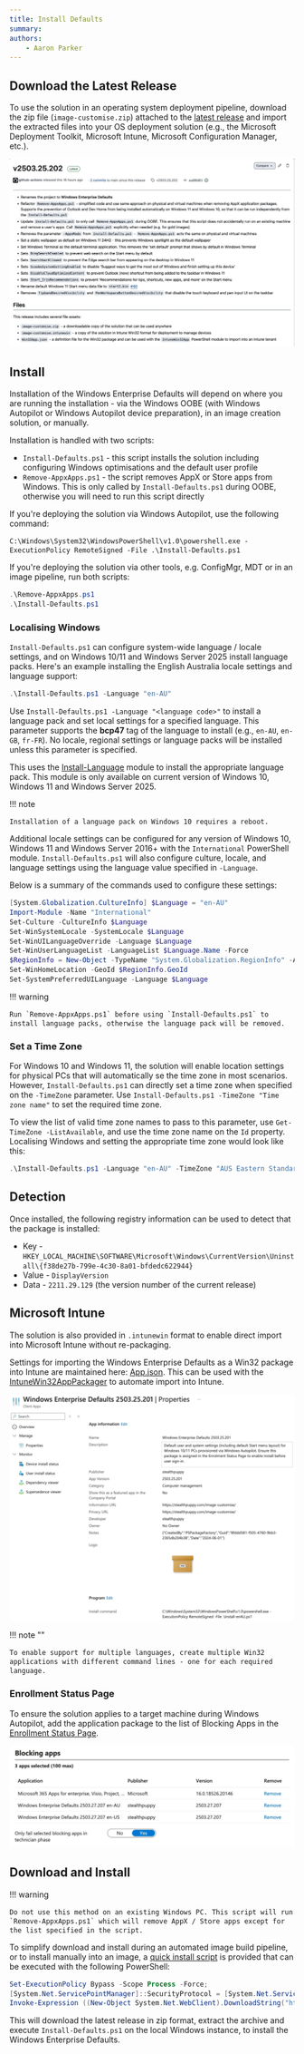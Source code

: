 ```yaml
---
title: Install Defaults
summary:
authors:
    - Aaron Parker
---
```

## Download the Latest Release

To use the solution in an operating system deployment pipeline, download the zip file (`image-customise.zip`) attached to the [latest release](https://github.com/aaronparker/image-customise/releases/latest) and import the extracted files into your OS deployment solution (e.g., the Microsoft Deployment Toolkit, Microsoft Intune, Microsoft Configuration Manager, etc.).

![Windows Enterprise Defaults release hosted on GitHub](assets/img/githubrelease.jpeg)

## Install

Installation of the Windows Enterprise Defaults will depend on where you are running the installation - via the Windows OOBE (with Windows Autopilot or Windows Autopilot device preparation), in an image creation solution, or manually.

Installation is handled with two scripts:

* `Install-Defaults.ps1` - this script installs the solution including configuring Windows optimisations and the default user profile
* `Remove-AppxApps.ps1` - the script removes AppX or Store apps from Windows. This is only called by `Install-Defaults.ps1` during OOBE, otherwise you will need to run this script directly

If you're deploying the solution via Windows Autopilot, use the following command:

```batch
C:\Windows\System32\WindowsPowerShell\v1.0\powershell.exe -ExecutionPolicy RemoteSigned -File .\Install-Defaults.ps1
```

If you're deploying the solution via other tools, e.g. ConfigMgr, MDT or in an image pipeline, run both scripts:

```powershell
.\Remove-AppxApps.ps1
.\Install-Defaults.ps1
```

### Localising Windows

`Install-Defaults.ps1` can configure system-wide language / locale settings, and on Windows 10/11 and Windows Server 2025 install language packs. Here's an example installing the English Australia locale settings and language support:

```powershell
.\Install-Defaults.ps1 -Language "en-AU"
```

Use `Install-Defaults.ps1 -Language "<language code>"` to install a language pack and set local settings for a specified language. This parameter supports the **bcp47** tag of the language to install (e.g., `en-AU`, `en-GB`, `fr-FR`). No locale, regional settings or language packs will be installed unless this parameter is specified.

This uses the [Install-Language](https://learn.microsoft.com/en-au/powershell/module/languagepackmanagement/install-language) module to install the appropriate language pack. This module is only available on current version of Windows 10, Windows 11 and Windows Server 2025.

!!! note

    Installation of a language pack on Windows 10 requires a reboot.

Additional locale settings can be configured for any version of Windows 10, Windows 11 and Windows Server 2016+ with the `International` PowerShell module. `Install-Defaults.ps1` will also configure culture, locale, and language settings using the language value specified in `-Language`.

Below is a summary of the commands used to configure these settings:

```powershell
[System.Globalization.CultureInfo] $Language = "en-AU"
Import-Module -Name "International"
Set-Culture -CultureInfo $Language
Set-WinSystemLocale -SystemLocale $Language
Set-WinUILanguageOverride -Language $Language
Set-WinUserLanguageList -LanguageList $Language.Name -Force
$RegionInfo = New-Object -TypeName "System.Globalization.RegionInfo" -ArgumentList $Language
Set-WinHomeLocation -GeoId $RegionInfo.GeoId
Set-SystemPreferredUILanguage -Language $Language
```

!!! warning

    Run `Remove-AppxApps.ps1` before using `Install-Defaults.ps1` to install language packs, otherwise the language pack will be removed.

### Set a Time Zone

For Windows 10 and Windows 11, the solution will enable location settings for physical PCs that will automatically se the time zone in most scenarios. However, `Install-Defaults.ps1` can directly set a time zone when specified on the `-TimeZone` parameter. Use `Install-Defaults.ps1 -TimeZone "Time zone name"` to set the required time zone.

To view the list of valid time zone names to pass to this parameter, use `Get-TimeZone -ListAvailable`, and use the time zone name on the `Id` property. Localising Windows and setting the appropriate time zone would look like this:

```powershell
.\Install-Defaults.ps1 -Language "en-AU" -TimeZone "AUS Eastern Standard Time"
```

## Detection

Once installed, the following registry information can be used to detect that the package is installed:

* Key - `HKEY_LOCAL_MACHINE\SOFTWARE\Microsoft\Windows\CurrentVersion\Uninstall\{f38de27b-799e-4c30-8a01-bfdedc622944}`
* Value - `DisplayVersion`
* Data - `2211.29.129` (the version number of the current release)

## Microsoft Intune

The solution is also provided in `.intunewin` format to enable direct import into Microsoft Intune without re-packaging.

Settings for importing the Windows Enterprise Defaults as a Win32 package into Intune are maintained here: [App.json](https://github.com/aaronparker/image-customise/blob/main/App.json). This can be used with the [IntuneWin32AppPackager](https://github.com/MSEndpointMgr/IntuneWin32AppPackager) to automate import into Intune.

![Windows Enterprise Defaults as a Win32 application in Microsoft Intune](assets/img/intuneapp.jpeg)

!!! note ""

    To enable support for multiple languages, create multiple Win32 applications with different command lines - one for each required language.

### Enrollment Status Page

To ensure the solution applies to a target machine during Windows Autopilot, add the application package to the list of Blocking Apps in the [Enrollment Status Page](https://learn.microsoft.com/en-us/autopilot/enrollment-status).

![Adding the Windows Enterprise Defaults to an Enrollment Status Page](assets/img/enrollmentstatuspage.jpeg)

## Download and Install

!!! warning

    Do not use this method on an existing Windows PC. This script will run `Remove-AppxApps.ps1` which will remove AppX / Store apps except for the list specified in the script.

To simplify download and install during an automated image build pipeline, or to install manually into an image, a [quick install script](https://raw.githubusercontent.com/aaronparker/image-customise/main/Install.ps1) is provided that can be executed with the following PowerShell:

```powershell
Set-ExecutionPolicy Bypass -Scope Process -Force;
[System.Net.ServicePointManager]::SecurityProtocol = [System.Net.ServicePointManager]::SecurityProtocol -bor 3072;
Invoke-Expression ((New-Object System.Net.WebClient).DownloadString("https://raw.githubusercontent.com/aaronparker/image-customise/main/Install.ps1"))
```

This will download the latest release in zip format, extract the archive and execute `Install-Defaults.ps1` on the local Windows instance, to install the Windows Enterprise Defaults.
